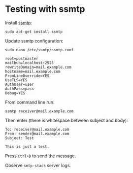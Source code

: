 # Testing with ssmtp

Install [ssmtp](https://packages.ubuntu.com/search?keywords=ssmtp):

```
sudo apt-get install ssmtp
```

Update ssmtp configuration:

```
sudo nano /etc/ssmtp/ssmtp.conf
```

```
root=postmaster
mailhub=localhost:2525
rewriteDomain=mail.example.com
hostname=mail.example.com
FromLineOverride=YES
UseTLS=YES
AuthUser=user
AuthPass=pass
Debug=YES
```

From command line run:

```
ssmtp receiver@mail.example.com
```
Then enter (there is whitespace between subject and body):

```
To: receiver@mail.example.com
From: sender@mail.example.com
Subject: Test
 
This is just a test.
```

Press `Ctrl+D` to send the message.

Observe `smtp-stack` server logs.
